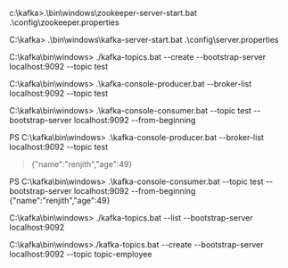 c:\kafka>.\bin\windows\zookeeper-server-start.bat .\config\zookeeper.properties

C:\kafka> .\bin\windows\kafka-server-start.bat .\config\server.properties

C:\kafka\bin\windows>  ./kafka-topics.bat --create --bootstrap-server localhost:9092 --topic test

C:\kafka\bin\windows>  .\kafka-console-producer.bat --broker-list localhost:9092 --topic test

C:\kafka\bin\windows> .\kafka-console-consumer.bat --topic test --bootstrap-server localhost:9092 --from-beginning
 
 
PS C:\kafka\bin\windows> .\kafka-console-producer.bat --broker-list localhost:9092 --topic test
>{"name":"renjith","age":49}
>



PS C:\kafka\bin\windows> .\kafka-console-consumer.bat --topic test --bootstrap-server localhost:9092 --from-beginning
{"name":"renjith","age":49}


C:\kafka\bin\windows>  ./kafka-topics.bat --list --bootstrap-server localhost:9092


C:\kafka\bin\windows>./kafka-topics.bat --create --bootstrap-server localhost:9092 --topic topic-employee







